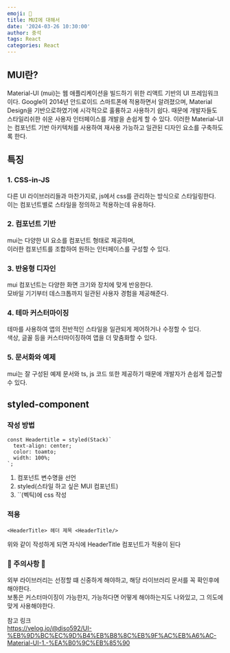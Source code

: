 ```yaml
---
emoji: 📝
title: MUI에 대해서 
date: '2024-03-26 10:30:00'
author: 중석 
tags: React
categories: React  
---
```

## MUI란? 
Material-UI (mui)는 웹 애플리케이션을 빌드하기 위한 리액트 기반의 UI 프레임워크이다. Google이 2014년 안드로이드 스마트폰에 적용하면서 알려졌으며, Material Design을 기반으로하였기에 시각적으로 훌륭하고 사용하기 쉽다. 때문에 개발자들도 스타일리쉬한 쉬운 사용자 인터페이스를 개발을 손쉽게 할 수 있다. 이러한 Material-UI는 컴포넌트 기반 아키텍처를 사용하여 재사용 가능하고 일관된 디자인 요소를 구축하도록 한다.
## 특징 
### 1. CSS-in-JS
다른 UI 라이브러리들과 마찬가지로, js에서 css를 관리하는 방식으로 스타일링한다.    
이는 컴포넌트별로 스타일을 정의하고 적용하는데 유용하다.

### 2. 컴포넌트 기반
mui는 다양한 UI 요소를 컴포넌트 형태로 제공하며,    
이러한 컴포넌트를 조합하여 원하는 인터페이스를 구성할 수 있다.

### 3. 반응형 디자인
mui 컴포넌트는 다양한 화면 크기와 장치에 맞게 반응한다.    
모바일 기기부터 데스크톱까지 일관된 사용자 경험을 제공해준다.

### 4. 테마 커스터마이징
테마를 사용하여 앱의 전반적인 스타일을 일관되게 제어하거나 수정할 수 있다.    
색상, 글꼴 등을 커스터마이징하여 앱을 더 맞춤화할 수 있다.

### 5. 문서화와 예제
mui는 잘 구성된 예제 문서와 ts, js 코드 또한 제공하기 때문에 개발자가 손쉽게 접근할 수 있다.

## styled-component  
### 작성 방법 
```
const Headertitle = styled(Stack)`
  text-align: center;
  color: toamto;
  width: 100%;
`;
```
1. 컴포넌트 변수명을 선언
2. styled(스타일 하고 싶은 MUI 컴포넌트)  
3. ``(벡틱)에 css 작성 

### 적용 
```
<HeaderTitle> 헤더 제목 <HeaderTitle/>
```
위와 같이 작성하게 되면 자식에 HeaderTitle 컴포넌트가 적용이 된다

### 🚨 주의사항 🚨

외부 라이브러리는 선정할 떄 신중하게 해야하고, 해당 라이브러리 문서를 꼭 확인후에 해야한다.   
보통은 커스터마이징이 가능한지, 가능하다면 어떻게 해야하는지도 나와있고, 그 의도에 맞게 사용해야한다.

참고 링크    
<https://velog.io/@diso592/UI-%EB%9D%BC%EC%9D%B4%EB%B8%8C%EB%9F%AC%EB%A6%AC-Material-UI-1.-%EA%B0%9C%EB%85%90>

```toc
``` 